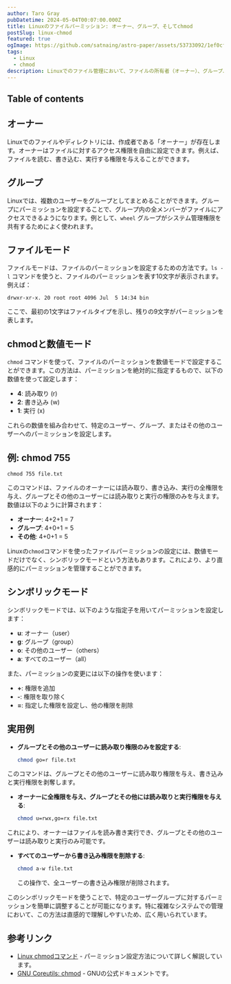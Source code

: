 ```yaml
---
author: Taro Gray
pubDatetime: 2024-05-04T00:07:00.000Z
title: Linuxのファイルパーミッション: オーナー、グループ、そしてchmod
postSlug: linux-chmod
featured: true
ogImage: https://github.com/satnaing/astro-paper/assets/53733092/1ef0cf03-8137-4d67-ac81-84a032119e3a
tags:
  - Linux
  - chmod
description: Linuxでのファイル管理において、ファイルの所有者（オーナー）、グループ、そしてパーミッションは非常に重要です。これらの設定は、ファイルへのアクセスを制御し、システムのセキュリティを保つために使われます。
---
```


## Table of contents

## オーナー

Linuxでのファイルやディレクトリには、作成者である「オーナー」が存在します。オーナーはファイルに対するアクセス権限を自由に設定できます。例えば、ファイルを読む、書き込む、実行する権限を与えることができます。

## グループ

Linuxでは、複数のユーザーをグループとしてまとめることができます。グループにパーミッションを設定することで、グループ内の全メンバーがファイルにアクセスできるようになります。例として、`wheel` グループがシステム管理権限を共有するためによく使われます。

## ファイルモード

ファイルモードは、ファイルのパーミッションを設定するための方法です。`ls -l` コマンドを使うと、ファイルのパーミッションを表す10文字が表示されます。例えば：

```
drwxr-xr-x. 20 root root 4096 Jul  5 14:34 bin
```

ここで、最初の1文字はファイルタイプを示し、残りの9文字がパーミッションを表します。

## chmodと数値モード

`chmod` コマンドを使って、ファイルのパーミッションを数値モードで設定することができます。この方法は、パーミッションを絶対的に指定するもので、以下の数値を使って設定します：

- **4**: 読み取り (r)
- **2**: 書き込み (w)
- **1**: 実行 (x)

これらの数値を組み合わせて、特定のユーザー、グループ、またはその他のユーザーへのパーミッションを設定します。

## 例: chmod 755

```
chmod 755 file.txt
```

このコマンドは、ファイルのオーナーには読み取り、書き込み、実行の全権限を与え、グループとその他のユーザーには読み取りと実行の権限のみを与えます。数値は以下のように計算されます：

- **オーナー**: 4+2+1 = 7
- **グループ**: 4+0+1 = 5
- **その他**: 4+0+1 = 5

Linuxの`chmod`コマンドを使ったファイルパーミッションの設定には、数値モードだけでなく、シンボリックモードという方法もあります。これにより、より直感的にパーミッションを管理することができます。

## シンボリックモード

シンボリックモードでは、以下のような指定子を用いてパーミッションを設定します：

- **u**: オーナー（user）
- **g**: グループ（group）
- **o**: その他のユーザー（others）
- **a**: すべてのユーザー（all）

また、パーミッションの変更には以下の操作を使います：

- **+**: 権限を追加
- **-**: 権限を取り除く
- **=**: 指定した権限を設定し、他の権限を削除

## 実用例

- **グループとその他のユーザーに読み取り権限のみを設定する**:

  ```bash
  chmod go=r file.txt
  ```

このコマンドは、グループとその他のユーザーに読み取り権限を与え、書き込みと実行権限を剥奪します。

- **オーナーに全権限を与え、グループとその他には読み取りと実行権限を与える**:

  ```bash
  chmod u=rwx,go=rx file.txt
  ```

これにより、オーナーはファイルを読み書き実行でき、グループとその他のユーザーは読み取りと実行のみ可能です。

- **すべてのユーザーから書き込み権限を削除する**:
  ```bash
  chmod a-w file.txt
  ```
  この操作で、全ユーザーの書き込み権限が削除されます。

このシンボリックモードを使うことで、特定のユーザーグループに対するパーミッションを簡単に調整することが可能になります。特に複雑なシステムでの管理において、この方法は直感的で理解しやすいため、広く用いられています。

## 参考リンク

- [Linux chmodコマンド](https://linuxize.com/post/chmod-command-in-linux/) - パーミッション設定方法について詳しく解説しています。
- [GNU Coreutils: chmod](https://www.gnu.org/software/coreutils/manual/html_node/chmod-invocation.html) - GNUの公式ドキュメントです。
